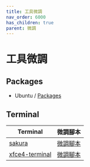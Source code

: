 ```yaml
---
title: 工具微調
nav_order: 6000
has_children: true
parent: 微調
---
```



# 工具微調


## Packages

* Ubuntu / [Packages](https://packages.ubuntu.com/)


## Terminal

| Terminal | 微調腳本 |
| --- | --- |
| [sakura](https://samwhelp.github.io/note-about-ubuntu/read/adjustment/tool/sakura.html) | [微調腳本](https://github.com/samwhelp/note-about-ubuntu/tree/gh-pages/_demo/adjustment/tool/sakura) |
| [xfce4-terminal](https://samwhelp.github.io/note-about-ubuntu/read/adjustment/tool/xfce4-terminal.html) | [微調腳本](https://github.com/samwhelp/note-about-ubuntu/tree/gh-pages/_demo/adjustment/tool/xfce4-terminal) |
